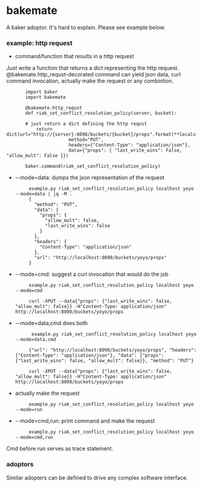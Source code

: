 bakemate
========

A baker adoptor. It's hard to explain. Please see example below.

### example: http request 

* command/function that results in a http request

Just write a function that returns a dict representing the http request.
@bakemate.http_requst-decorated command can yield json data, 
curl command invocation, actually make the request or any combintion.

           import baker
           import bakemate
           
           @bakemate.http_requst
           def riak_set_conflict_resolution_policy(server, bucket):

	       # just return a dict defining the http requst
               return dict(url="http://{server}:8098/buckets/{bucket}/props".format(**locals()),
                           method="PUT",
                           headers={"Content-Type": "application/json"},
                           data={"props": { "last_write_wins": False, "allow_mult": False }})
           
           baker.command(riak_set_conflict_resolution_policy)

* --mode=data: dumps the json representation of the request

           example.py riak_set_conflict_resolution_policy localhost yoyo --mode=data | jq -M .
           {
             "method": "PUT",
             "data": {
               "props": {
                 "allow_mult": false,
                 "last_write_wins": false
               }
             },
             "headers": {
               "Content-Type": "application/json"
             },
             "url": "http://localhost:8098/buckets/yoyo/props"
           }

* --mode=cmd: suggest a curl invocation that would do the job

           example.py riak_set_conflict_resolution_policy localhost yoyo --mode=cmd

           curl -XPUT --data{"props": {"last_write_wins": false, "allow_mult": false}} -H"Content-Type: application/json" http://localhost:8098/buckets/yoyo/props

* --mode=data,cmd does both

            example.py riak_set_conflict_resolution_policy localhost yoyo --mode=data,cmd

           {"url": "http://localhost:8098/buckets/yoyo/props", "headers": {"Content-Type": "application/json"}, "data": {"props": {"last_write_wins": false, "allow_mult": false}}, "method": "PUT"}

           curl -XPUT --data{"props": {"last_write_wins": false, "allow_mult": false}} -H"Content-Type: application/json" http://localhost:8098/buckets/yoyo/props

* actually make the request

           example.py riak_set_conflict_resolution_policy localhost yoyo --mode=run

* --mode=cmd,run: print command and make the request

           example.py riak_set_conflict_resolution_policy localhost yoyo --mode=cmd,run

Cmd before run serves as trace statement.


### adoptors

Similar adopters can be defined to drive any complex software interface.

